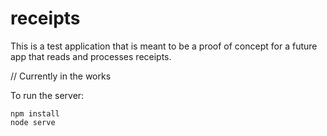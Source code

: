 # receipts

This is a test application that is meant to be a proof of concept for a future app that reads and processes receipts. 

// Currently in the works 

To run the server:

```
npm install
node serve
```

